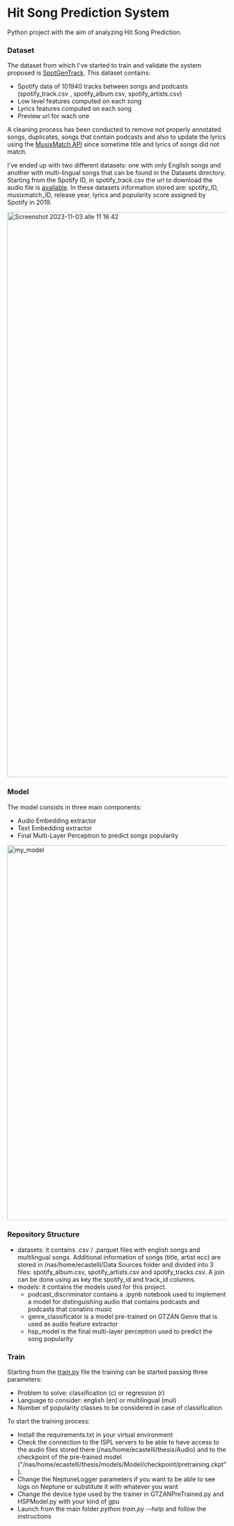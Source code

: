 # Hit Song Prediction System

Python project with the aim of analyzing Hit Song Prediction. 


### Dataset
The dataset from which I've started to train and validate the system proposed is [SpotGenTrack](https://data.mendeley.com/datasets/4m2x4zngny).
This dataset contains: 
* Spotify data of 101940 tracks between songs and podcasts (spotify_track.csv , spotify_album.csv, spotify_artists.csv)
* Low level features computed on each song
* Lyrics features computed on each song
* Preview url for wach one

A cleaning process has been conducted to remove not properly annotated songs, duplicates, songs that contain podcasts and also to update the lyrics using the [MusixMatch API](https://developer.musixmatch.com) since sometime title and lyrics of songs did not match.

I've ended up with two different datasets: one with only English songs and another with multi-lingual songs that can be found in the Datasets directory. Starting from the Spotify ID, in spotify_track.csv the url to download the audio file is [available](Datasets). In these datasets information stored are: spotify_ID, musixmatch_ID, release year, lyrics and popularity score assigned by Spotify in 2019.

<img width="1296" alt="Screenshot 2023-11-03 alle 11 16 42" src="https://github.com/ElisaCastelli/HitSongPrediction/assets/61751277/a20cf51b-7097-4d1a-8ecc-fc052ee30113">

### Model

The model consists in three main components:
* Audio Embedding extractor
* Text Embedding extractor
* Final Multi-Layer Perceptron to predict songs popularity

<img width="860" alt="my_model" src="https://github.com/ElisaCastelli/HitSongPrediction/assets/61751277/6c580c05-53c3-4dca-9c05-f5811b0a387b">

### Repository Structure

* datasets: it contains .csv / .parquet files with english songs and multilingual songs. Additional information of songs (title, artist ecc) are stored in /nas/home/ecastelli/Data Sources folder and divided into 3 files: spotify_album.csv, spotify_artists.csv and spotify_tracks.csv. A join can be done using as key the spotify_id and track_id columns.
* models: it contains the models used for this project. 
    * podcast_discriminator contains a .ipynb notebook used to implement a model for distinguishing audio that contains podcasts and podcasts that conatins music
    * genre_classificator is a model pre-trained on GTZAN Genre that is used as audio feature extractor
    * hsp_model is the final multi-layer perceptron used to predict the song popularity
 
### Train

Starting from the [train.py](train.py) file the training can be started passing three parameters:
* Problem to solve: classification (c) or regression (r)
* Language to consider: english (en) or multilingual (mul)
* Number of popularity classes to be considered in case of classification

To start the training process:

* Install the requirements.txt in your virtual environment
* Check the connection to the ISPL servers to be able to have access to the audio files stored there (/nas/home/ecastelli/thesis/Audio) and to the checkpoint of the pre-trained model ("/nas/home/ecastelli/thesis/models/Model/checkpoint/pretraining.ckpt"). 
* Change the NeptuneLogger parameters if you want to be able to see logs on Neptune or substitute it with whatever you want
* Change the device type used by the trainer in GTZANPreTrained.py and HSPModel.py with your kind of gpu
* Launch from the main folder *python train.py --help* and follow the instructions


